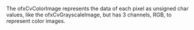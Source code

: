 The ofxCvColorImage represents the data of each pixel as unsigned char values, like the ofxCvGrayscaleImage, but has 3 channels, RGB, to represent color images.
